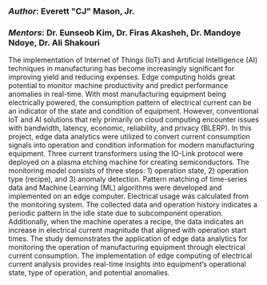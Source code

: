 ### *Author*: Everett "CJ" Mason, Jr.
### *Mentors*: Dr. Eunseob Kim, Dr. Firas Akasheh, Dr. Mandoye Ndoye, Dr. Ali Shakouri


The implementation of Internet of Things (IoT) and Artificial Intelligence (AI) techniques in manufacturing has become increasingly significant for improving yield and reducing expenses. Edge computing holds great potential to monitor machine productivity and predict performance anomalies in real-time. With most manufacturing equipment being electrically powered, the consumption pattern of electrical current can be an indicator of the state and condition of equipment. However, conventional IoT and AI solutions that rely primarily on cloud computing encounter issues with bandwidth, latency, economic, reliability, and privacy (BLERP). In this project, edge data analytics were utilized to convert current consumption signals into operation and condition information for modern manufacturing equipment. Three current transformers using the IO-Link protocol were deployed on a plasma etching machine for creating semiconductors. The monitoring model consists of three steps: 1) operation state, 2) operation type (recipe), and 3) anomaly detection. Pattern matching of time-series data and Machine Learning (ML) algorithms were developed and implemented on an edge computer. Electrical usage was calculated from the monitoring system. The collected data and operation history indicates a periodic pattern in the idle state due to subcomponent operation. Additionally, when the machine operates a recipe, the data indicates an increase in electrical current magnitude that aligned with operation start times. The study demonstrates the application of edge data analytics for monitoring the operation of manufacturing equipment through electrical current consumption. The implementation of edge computing of electrical current analysis provides real-time insights into equipment’s operational state, type of operation, and potential anomalies.
